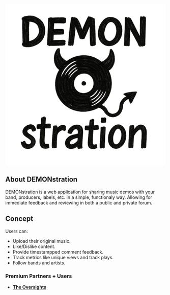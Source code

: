 ![DEMONstration logo](./public/img/demonstration-logo.png)

## About DEMONstration

DEMONstration is a web application for sharing music demos with your band, producers, labels, etc. in a simple, functionaly way. Allowing for immediate feedback and reviewing in both a public and private forum.

## Concept

Users can:
- Upload their original music.
- Like/Dislike content.
- Provide timestampped comment feedback.
- Track metrics like unique views and track plays.
- Follow bands and artists.

### Premium Partners + Users

- **[The Oversights](https://theoversights.com)**